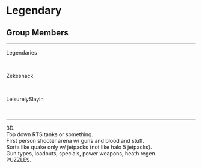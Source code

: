 # Legendary
<html>
<body>
<h2>Group Members</h2><hr>
<p>Legendaries</p><br>
<p>Zekesnack</p><br>
<p>LeisurelySlayin</p><br>
<hr>
3D.<br>
Top down RTS tanks or something.<br>
First person shooter arena w/ guns and blood and stuff.<br>
Sorta like quake only w/ jetpacks (not like halo 5 jetpacks).<br>
Gun types, loadouts, specials, power weapons, heath regen.<br>
PUZZLES.<br>
</body>
</html>
